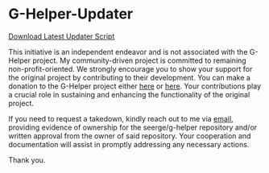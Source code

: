 # G-Helper-Updater

[Download Latest Updater Script](https://github.com/Adam-S-Amir/G-Helper-Updater/releases/)

This initiative is an independent endeavor and is not associated with the G-Helper project. My community-driven project is committed to remaining non-profit-oriented. We strongly encourage you to show your support for the original project by contributing to their development. You can make a donation to the G-Helper project either [here](https://www.paypal.com/donate/?hosted_button_id=SRM6QUX6ACXDY) or [here](https://www.paypal.com/donate/?hosted_button_id=4HMSHS4EBQWTA). Your contributions play a crucial role in sustaining and enhancing the functionality of the original project.


If you need to request a takedown, kindly reach out to me via [email](mailto:adamamir001@gmail.com), providing evidence of ownership for the seerge/g-helper repository and/or written approval from the owner of said repository. Your cooperation and documentation will assist in promptly addressing any necessary actions. 

Thank you.
